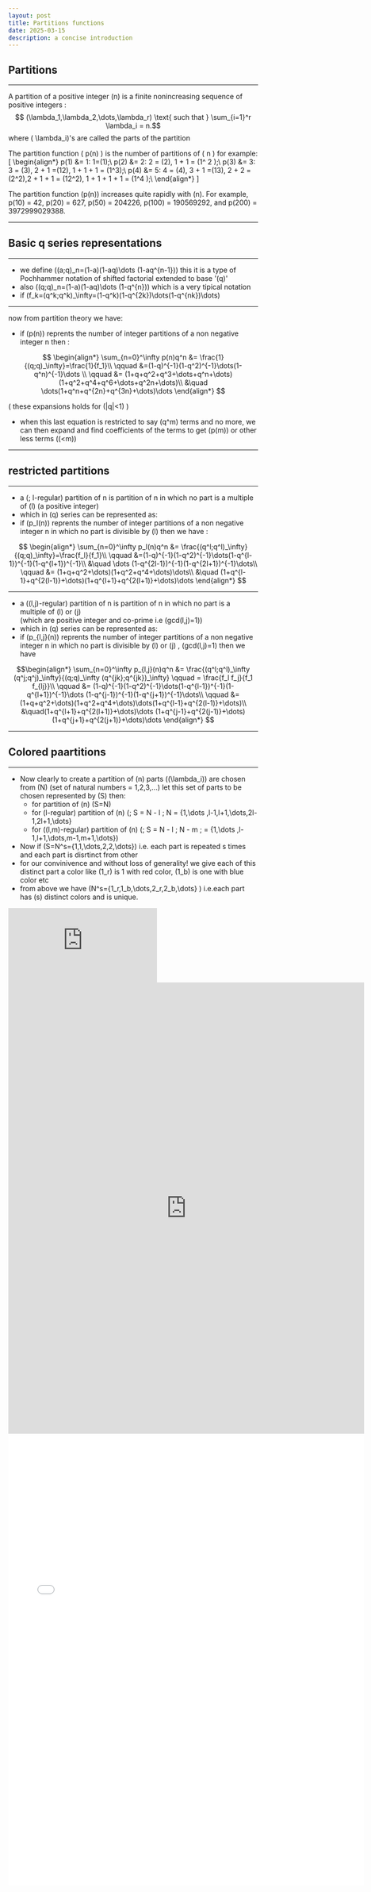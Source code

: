 ```yaml
---
layout: post
title: Partitions functions 
date: 2025-03-15
description: a concise introduction
---
```


## Partitions
 ---
A partition of a positive integer \(n\) is a finite nonincreasing
sequence of positive integers : 
$$ (\lambda_1,\lambda_2,\dots,\lambda_r) \text{ such that } 
\sum_{i=1}^r \lambda_i =  n.$$
where \( \lambda_i\)'s  are called the parts of the partition 

 
The partition function \( p(n) \) is the number of partitions
of \( n \)
for example: 
\[
\begin{align*}
p(1) &= 1: 1=(1);\\
p(2) &= 2: 2 = (2), 1 + 1 = (1^ 2 );\\
p(3) &= 3: 3 = (3), 2 + 1 =(12), 1 + 1 + 1 = (1^3);\\
p(4) &= 5: 4 = (4), 3 + 1 =(13), 2 + 2 = (2^2),2 + 1 + 1 = (12^2), 1 + 1 + 1 + 1 = (1^4 );\\ 
\end{align*} 
\]

The partition function \(p(n)\) increases quite rapidly with \(n\). For example, p(10) =
42, p(20) = 627, p(50) = 204226, p(100) = 190569292, and p(200) =
3972999029388.

---
## Basic q series representations
---
- we define \((a;q)_n=(1-a)(1-aq)\dots (1-aq^{n-1})\)
this it is a type of Pochhammer notation of shifted factorial extended to base '\(q\)'
- also \((q;q)_n=(1-a)(1-aq)\dots (1-q^{n})\) which is a very tipical notation 
- if \(f_k=(q^k;q^k)_\infty=(1-q^k)(1-q^{2k})\dots(1-q^{nk})\dots\)
---
now from partition theory we have:
-  if \(p(n)\) reprents the number of integer partitions of a non negative integer n then :

$$
\begin{align*}
\sum_{n=0}^\infty p(n)q^n &= \frac{1}{(q;q)_\infty}=\frac{1}{f_1}\\
\qquad &=(1-q)^{-1}(1-q^2)^{-1}\dots(1-q^n)^{-1}\dots \\ 
\qquad &= (1+q+q^2+q^3+\dots+q^n+\dots)(1+q^2+q^4+q^6+\dots+q^2n+\dots)\\
&\quad \dots(1+q^n+q^{2n}+q^{3n}+\dots)\dots
\end{align*}
$$ 

  ( these expansions holds for \(|q|<1\) )
- when this last equation is restricted to say \(q^m\) terms and no more, we can then expand and find coefficients of the terms to get \(p(m)\) or other less terms (\(<m\)) 
---
## restricted partitions  
---

- a \(\; l-regular\) partition of n is partition of n in which no part is a multiple of \(l\) (a positive integer)
- which in \(q\) series can be represented as:
- if \(p_l(n)\) reprents the number of integer partitions of a non negative integer n in which no part is divisible by \(l\) then we have :   

$$
\begin{align*}
\sum_{n=0}^\infty p_l(n)q^n &= \frac{(q^l;q^l)_\infty}{(q;q)_\infty}=\frac{f_l}{f_1}\\
\qquad &=(1-q)^{-1}(1-q^2)^{-1}\dots(1-q^{l-1})^{-1}(1-q^{l+1})^{-1}\\
&\quad \dots (1-q^{2l-1})^{-1}(1-q^{2l+1})^{-1}\dots\\ 
\qquad &= (1+q+q^2+\dots)(1+q^2+q^4+\dots)\dots\\
&\quad (1+q^{l-1}+q^{2(l-1)}+\dots)(1+q^{l+1}+q^{2(l+1)}+\dots)\dots
\end{align*}
$$

---
- a \((l,j)-regular\) partition of n is partition of n in which no part is a multiple of \(l\) or \(j\)  
(which are  positive integer and co-prime i.e \(gcd(l,j)=1\))
- which in \(q\) series can be represented as:
- if \(p_{l,j}(n)\) reprents the number of integer partitions of a non negative integer n in which no part is divisible by \(l\) or \(j\) , \(gcd(l,j)=1\) then we have 

$$\begin{align*}
\sum_{n=0}^\infty p_{l,j}(n)q^n &= \frac{(q^l;q^l)_\infty (q^j;q^j)_\infty}{(q;q)_\infty (q^{jk};q^{jk})_\infty}
\qquad = \frac{f_l f_j}{f_1 f_{lj}}\\
\qquad &= (1-q)^{-1}(1-q^2)^{-1}\dots(1-q^{l-1})^{-1}(1-q^{l+1})^{-1}\dots (1-q^{j-1})^{-1}(1-q^{j+1})^{-1}\dots\\
\qquad &= (1+q+q^2+\dots)(1+q^2+q^4+\dots)\dots(1+q^{l-1}+q^{2(l-1)}+\dots)\\
&\quad(1+q^{l+1}+q^{2(l+1)}+\dots)\dots
     (1+q^{j-1}+q^{2(j-1)}+\dots)(1+q^{j+1}+q^{2(j+1)}+\dots)\dots
\end{align*}
$$ 

---
## Colored paartitions
---
- Now clearly to create a partition of \(n\) parts \((\lambda_i)\) are chosen from \(N\) (set of natural numbers = 1,2,3,...)
let this set of parts to be chosen represented by \(S\) then:
  - for  partition of \(n\) \(S=N\)
  - for \(l-regular\) partition of \(n\) \(\; S = N - l \; N = \{1,\dots ,l-1,l+1,\dots,2l-1,2l+1,\dots\} 
  - for \((l,m)-regular\) partition of \(n\) \(\; S = N - l \; N - m \; = \{1,\dots ,l-1,l+1,\dots,m-1,m+1,\dots\}\)
- Now if \(S=N^s=\{1,1,\dots,2,2,\dots\}\) i.e. each part is repeated s times and each part is disrtinct from other 
- for our convinivence and without loss of generality! we give each of this distinct part a color like 
\(1_r\) is 1 with red color, \(1_b\) is one with blue color etc
- from above we have \(N^s={1_r,1_b,\dots,2_r,2_b,\dots} \) i.e.each part has \(s\) distinct colors and is unique.

<embed src="https://yn37git.github.io/assets/pdf/notes_format.pdf" type="application/pdf" />
  
<iframe src="https://yn37git.github.io/assets/pdf/notes_format.pdf" style="width:718px; height:910px;" frameborder="0"></iframe>

<iframe src="notes_format.pdf" style="width:718px; height:910px;" frameborder="0"></iframe>
  
  
  

